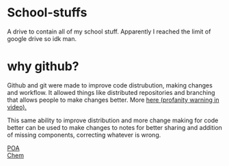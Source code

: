 # School-stuffs
A drive to contain all of my school stuff. Apparently I reached the limit of google drive so idk man.       


# why github?
Github and git were made to improve code distrubution, making changes and workflow. It allowed things like distributed repositories and branching that allows people to make changes better. More [here (profanity warning in video).](https://www.youtube.com/watch?v=4XpnKHJAok8)   

This same ability to improve distribution and more change making for code better can be used to make changes to notes for better sharing and addition of missing components, correcting whatever is wrong.    

[POA](https://github.com/pendragons-code/School-stuffs/tree/POA)    
[Chem](https://github.com/pendragons-code/School-stuffs/tree/Chem)
